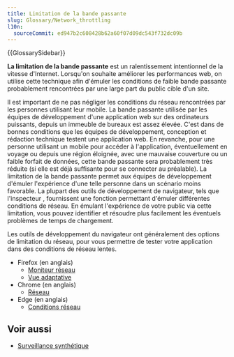 ```yaml
---
title: Limitation de la bande passante
slug: Glossary/Network_throttling
l10n:
  sourceCommit: ed947b2c608428b62a60f07d09dc543f732dc09b
---
```


{{GlossarySidebar}}

**La limitation de la bande passante** est un ralentissement intentionnel de la vitesse d'Internet. Lorsqu'on souhaite améliorer les performances web, on utilise cette technique afin d'émuler les conditions de faible bande passante probablement rencontrées par une large part du public cible d'un site.

Il est important de ne pas négliger les conditions du réseau rencontrées par les personnes utilisant leur mobile. La bande passante utilisée par les équipes de développement d'une application web sur des ordinateurs puissants, depuis un immeuble de bureaux est assez élevée. C'est dans de bonnes conditions que les équipes de développement, conception et rédaction technique testent une application web. En revanche, pour une personne utilisant un mobile pour accéder à l'application, éventuellement en voyage ou depuis une région éloignée, avec une mauvaise couverture ou un faible forfait de données, cette bande passante sera probablement très réduite (si elle est déjà suffisante pour se connecter au préalable). La limitation de la bande passante permet aux équipes de développement d'émuler l'expérience d'une telle personne dans un scénario moins favorable. La plupart des outils de développement de navigateur, tels que l'inspecteur , fournissent une fonction permettant d'émuler différentes conditions de réseau. En émulant l'expérience de votre public via cette limitation, vous pouvez identifier et résoudre plus facilement les éventuels problèmes de temps de chargement.

Les outils de développement du navigateur ont généralement des options de limitation du réseau, pour vous permettre de tester votre application dans des conditions de réseau lentes.

- Firefox (en anglais)
  - [Moniteur réseau](https://firefox-source-docs.mozilla.org/devtools-user/network_monitor/index.html)
  - [Vue adaptative](https://firefox-source-docs.mozilla.org/devtools-user/responsive_design_mode/index.html)
- Chrome (en anglais)
  - [Réseau](https://developer.chrome.com/docs/devtools/network/reference/#throttling)
- Edge (en anglais)
  - [Conditions réseau](https://learn.microsoft.com/en-us/microsoft-edge/devtools-guide-chromium/network/reference#emulate-slow-network-connections-from-the-network-conditions-drawer)

## Voir aussi

- [Surveillance synthétique](/fr/docs/Glossary/Synthetic_monitoring)
